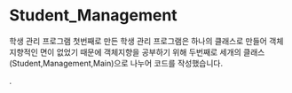 # Student_Management
학생 관리 프로그램
첫번째로 만든 학생 관리 프로그램은 하나의 클래스로 만들어 객체지향적인 면이 없었기 때문에
객체지향을 공부하기 위해 두번째로 세개의 클래스(Student,Management,Main)으로 나누어 코드를 작성했습니다.
 
.

